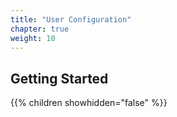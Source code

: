 ```yaml
---
title: "User Configuration"
chapter: true
weight: 10
---
```


## Getting Started

{{% children showhidden="false" %}}

